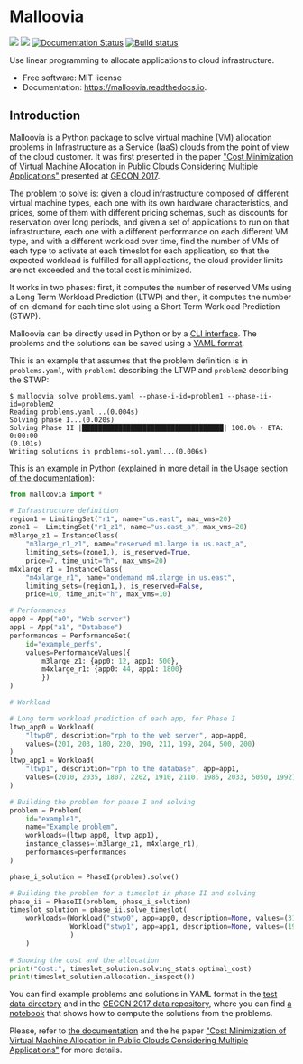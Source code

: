 # Malloovia

[<img src="https://img.shields.io/badge/python->=3.6-blue.svg?style=flat-square">](https://www.python.org/downloads/) [<img src="https://img.shields.io/pypi/v/malloovia.svg">](https://pypi.python.org/pypi/malloovia) [<img src="http://readthedocs.org/projects/malloovia/badge/?version=latest" alt="Documentation Status">](http://malloovia.readthedocs.io/en/latest/?badge=latest)  [<img src="https://travis-ci.org/asi-uniovi/malloovia.svg?branch=master" alt=" Build status">](https://travis-ci.org/asi-uniovi/malloovia)


Use linear programming to allocate applications to cloud infrastructure.


* Free software: MIT license
* Documentation: https://malloovia.readthedocs.io.


## Introduction

Malloovia is a Python package to solve virtual machine (VM) allocation problems in Infrastructure as a Service (IaaS) clouds from the point of view of the cloud customer. It was first presented in the paper ["Cost Minimization of Virtual Machine Allocation in Public Clouds Considering Multiple Applications"](http://www.atc.uniovi.es/personal/joaquin-entrialgo/pdfs/Entrialgo2017-gecon.pdf) presented at [GECON 2017](http://2017.gecon-conference.org/).

The problem to solve is: given a cloud infrastructure composed of different virtual machine types, each one with its own hardware characteristics, and prices, some of them with different pricing schemas, such as discounts for reservation over long periods, and given a set of applications to run on that infrastructure, each one with a different performance on each different VM type, and with a different workload over time, find the number of VMs of each type to activate at each timeslot for each application, so that the expected workload is fulfilled for all applications, the cloud provider limits are not exceeded and the total cost is minimized.

It works in two phases: first, it computes the number of reserved VMs using a Long Term Workload Prediction (LTWP) and then, it computes the number of on-demand for each time slot using a Short Term Workload Prediction (STWP).

Malloovia can be directly used in Python or by a [CLI interface](https://malloovia.readthedocs.io/en/latest/cli.html#cli). The problems and the solutions can be saved using a [YAML format](https://malloovia.readthedocs.io/en/latest/yaml.html).

This is an example that assumes that the problem definition is in `problems.yaml`, with `problem1` describing the LTWP and `problem2` describing the STWP:

```
$ malloovia solve problems.yaml --phase-i-id=problem1 --phase-ii-id=problem2
Reading problems.yaml...(0.004s)
Solving phase I...(0.020s)
Solving Phase II |███████████████████████████████████| 100.0% - ETA: 0:00:00
(0.101s)
Writing solutions in problems-sol.yaml...(0.006s)
```

This is an example in Python (explained in more detail in the [Usage section of the documentation](https://malloovia.readthedocs.io/en/latest/usage.html)):

```python
from malloovia import *

# Infrastructure definition
region1 = LimitingSet("r1", name="us.east", max_vms=20)
zone1 =  LimitingSet("r1_z1", name="us.east_a", max_vms=20)
m3large_z1 = InstanceClass(
    "m3large_r1_z1", name="reserved m3.large in us.east_a",
    limiting_sets=(zone1,), is_reserved=True,
    price=7, time_unit="h", max_vms=20)
m4xlarge_r1 = InstanceClass(
    "m4xlarge_r1", name="ondemand m4.xlarge in us.east",
    limiting_sets=(region1,), is_reserved=False,
    price=10, time_unit="h", max_vms=10)

# Performances
app0 = App("a0", "Web server")
app1 = App("a1", "Database")
performances = PerformanceSet(
    id="example_perfs",
    values=PerformanceValues({
        m3large_z1: {app0: 12, app1: 500},
        m4xlarge_r1: {app0: 44, app1: 1800}
        })
)

# Workload

# Long term workload prediction of each app, for Phase I
ltwp_app0 = Workload(
    "ltwp0", description="rph to the web server", app=app0,
    values=(201, 203, 180, 220, 190, 211, 199, 204, 500, 200)
)
ltwp_app1 = Workload(
    "ltwp1", description="rph to the database", app=app1,
    values=(2010, 2035, 1807, 2202, 1910, 2110, 1985, 2033, 5050, 1992)
)

# Building the problem for phase I and solving
problem = Problem(
    id="example1",
    name="Example problem",
    workloads=(ltwp_app0, ltwp_app1),
    instance_classes=(m3large_z1, m4xlarge_r1),
    performances=performances
)

phase_i_solution = PhaseI(problem).solve()

# Building the problem for a timeslot in phase II and solving
phase_ii = PhaseII(problem, phase_i_solution)
timeslot_solution = phase_ii.solve_timeslot(
    workloads=(Workload("stwp0", app=app0, description=None, values=(315,)),
               Workload("stwp1", app=app1, description=None, values=(1950,))
               )
    )
    
# Showing the cost and the allocation
print("Cost:", timeslot_solution.solving_stats.optimal_cost)
print(timeslot_solution.allocation._inspect())
```

You can find example problems and solutions in YAML format in the [test data directory](https://github.com/asi-uniovi/malloovia/tree/master/tests/test_data/valid) and in the [GECON 2017 data repository](https://github.com/asi-uniovi/malloovia-data-gecon2017), where you can find [a notebook](https://github.com/asi-uniovi/malloovia-data-gecon2017/blob/master/Malloovia-Gecon2017-data.ipynb) that shows how to compute the solutions from the problems.

Please, refer to [the documentation](https://malloovia.readthedocs.io/) and the he paper ["Cost Minimization of Virtual Machine Allocation in Public Clouds Considering Multiple Applications"](http://www.atc.uniovi.es/personal/joaquin-entrialgo/pdfs/Entrialgo2017-gecon.pdf) for more details.
